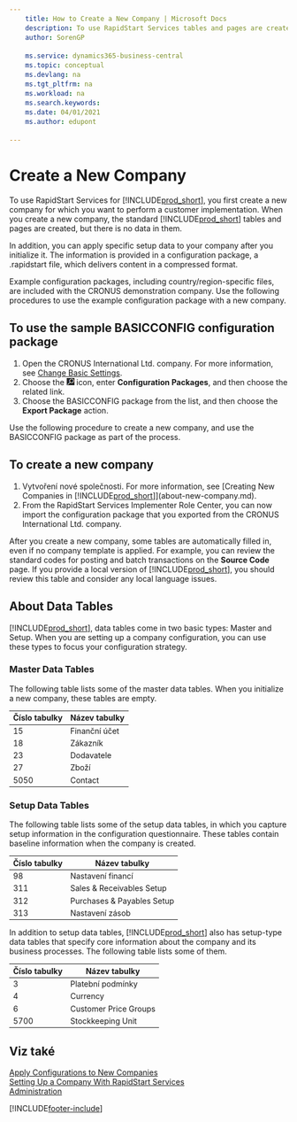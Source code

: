 ```yaml
---
    title: How to Create a New Company | Microsoft Docs
    description: To use RapidStart Services tables and pages are created, but there is no data in them.
    author: SorenGP

    ms.service: dynamics365-business-central
    ms.topic: conceptual
    ms.devlang: na
    ms.tgt_pltfrm: na
    ms.workload: na
    ms.search.keywords:
    ms.date: 04/01/2021
    ms.author: edupont

---
```

# Create a New Company
To use RapidStart Services for [!INCLUDE[prod_short](includes/prod_short.md)], you first create a new company for which you want to perform a customer implementation. When you create a new company, the standard [!INCLUDE[prod_short](includes/prod_short.md)] tables and pages are created, but there is no data in them.

In addition, you can apply specific setup data to your company after you initialize it. The information is provided in a configuration package, a .rapidstart file, which delivers content in a compressed format.

Example configuration packages, including country/region-specific files, are included with the CRONUS demonstration company. Use the following procedures to use the example configuration package with a new company.

## To use the sample BASICCONFIG configuration package
1. Open the CRONUS International Ltd. company. For more information, see [Change Basic Settings](ui-change-basic-settings.md).
2. Choose the ![Lightbulb that opens the Tell Me feature](media/ui-search/search_small.png "Tell me what you want to do") icon, enter **Configuration Packages**, and then choose the related link.
3. Choose the BASICCONFIG package from the list, and then choose the **Export Package** action.

Use the following procedure to create a new company, and use the BASICCONFIG package as part of the process.

## To create a new company
1. Vytvoření nové společnosti. For more information, see [Creating New Companies in [!INCLUDE[prod_short](includes/prod_short.md)]](about-new-company.md).
2. From the RapidStart Services Implementer Role Center, you can now import the configuration package that you exported from the CRONUS International Ltd. company.

After you create a new company, some tables are automatically filled in, even if no company template is applied. For example, you can review the standard codes for posting and batch transactions on the **Source Code** page. If you provide a local version of [!INCLUDE[prod_short](includes/prod_short.md)], you should review this table and consider any local language issues.

## About Data Tables
[!INCLUDE[prod_short](includes/prod_short.md)], data tables come in two basic types: Master and Setup. When you are setting up a company configuration, you can use these types to focus your configuration strategy.

### Master Data Tables
The following table lists some of the master data tables. When you initialize a new company, these tables are empty.

| Číslo tabulky | Název tabulky |
|-------------------|--------------------|  
| 15 | Finanční účet |
| 18 | Zákazník |
| 23 | Dodavatele |
| 27 | Zboží |
| 5050 | Contact |

### Setup Data Tables
The following table lists some of the setup data tables, in which you capture setup information in the configuration questionnaire. These tables contain baseline information when the company is created.

| Číslo tabulky | Název tabulky |
|-------------------|--------------------|  
| 98 | Nastavení financí |
| 311 | Sales & Receivables Setup |
| 312 | Purchases & Payables Setup |
| 313 | Nastavení zásob |

In addition to setup data tables, [!INCLUDE[prod_short](includes/prod_short.md)] also has setup-type data tables that specify core information about the company and its business processes. The following table lists some of them.

| Číslo tabulky | Název tabulky |
|-------------------|--------------------|  
| 3 | Platební podmínky |
| 4 | Currency |
| 6 | Customer Price Groups |
| 5700 | Stockkeeping Unit |



## Viz také
[Apply Configurations to New Companies](admin-apply-configuration-to-new-companies.md)  
[Setting Up a Company With RapidStart Services](admin-set-up-a-company-with-rapidstart.md)  
[Administration](admin-setup-and-administration.md)


[!INCLUDE[footer-include](includes/footer-banner.md)]